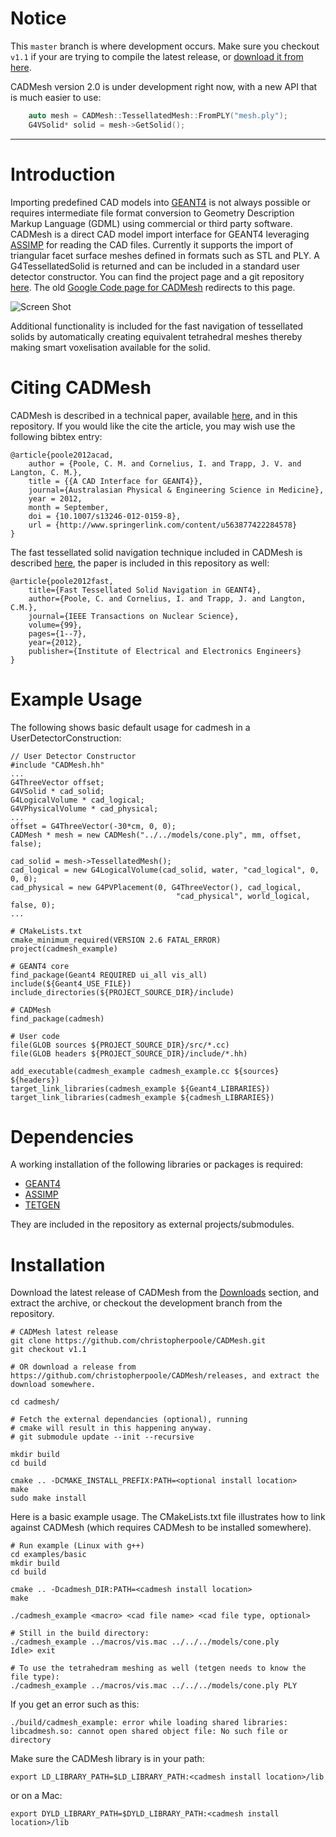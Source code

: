 # Notice
This `master` branch is where development occurs. Make sure you checkout `v1.1` if your are trying to compile the latest release, or [download it from here](https://github.com/christopherpoole/CADMesh/releases/tag/v1.1).

CADMesh version 2.0 is under development right now, with a new API that is much easier to use:

```cpp 
    auto mesh = CADMesh::TessellatedMesh::FromPLY("mesh.ply");
    G4VSolid* solid = mesh->GetSolid();
```

---

# Introduction
Importing predefined CAD models into [GEANT4](http://www.geant4.org/geant4/) is not always possible or requires intermediate file format conversion to Geometry Description Markup Language (GDML) using commercial or third party software.
CADMesh is a direct CAD model import interface for GEANT4 leveraging [ASSIMP](http://assimp.sourceforge.net/) for reading the CAD files.
Currently it supports the import of triangular facet surface meshes defined in formats such as STL and PLY. A G4TessellatedSolid is returned and can be included in a standard user detector constructor.
You can find the project page and a git repository [here](https://github.com/christopherpoole/CADMesh).
The old [Google Code page for CADMesh](http://code.google.com/p/cadmesh/) redirects to this page.

![Screen Shot](https://raw.github.com/christopherpoole/CADMesh/master/screenshot.png)

Additional functionality is included for the fast navigation of tessellated solids by automatically creating equivalent tetrahedral meshes thereby making smart voxelisation available for the solid.

# Citing CADMesh
CADMesh is described in a technical paper, available [here](http://www.christopherpoole.net/publications/a-cad-interface-for-geant4.html), and in this repository.
If you would like the cite the article, you may wish use the following bibtex entry:

    @article{poole2012acad,
        author = {Poole, C. M. and Cornelius, I. and Trapp, J. V. and Langton, C. M.},
        title = {{A CAD Interface for GEANT4}},
        journal={Australasian Physical & Engineering Science in Medicine},
        year = 2012,
        month = September,
        doi = {10.1007/s13246-012-0159-8},
        url = {http://www.springerlink.com/content/u563877422284578}
    }

The fast tessellated solid navigation technique included in CADMesh is described [here](http://www.christopherpoole.net/publications/fast-tessellated-solid-navigation-in-geant4.html), the paper is included in this repository as well:

    @article{poole2012fast,
        title={Fast Tessellated Solid Navigation in GEANT4},
        author={Poole, C. and Cornelius, I. and Trapp, J. and Langton, C.M.},
        journal={IEEE Transactions on Nuclear Science},
        volume={99},
        pages={1--7},
        year={2012},
        publisher={Institute of Electrical and Electronics Engineers}
    }


# Example Usage
The following shows basic default usage for cadmesh in a UserDetectorConstruction:

    // User Detector Constructor
    #include "CADMesh.hh"
    ...
    G4ThreeVector offset;
    G4VSolid * cad_solid;
    G4LogicalVolume * cad_logical;
    G4VPhysicalVolume * cad_physical;
    ...
    offset = G4ThreeVector(-30*cm, 0, 0);
    CADMesh * mesh = new CADMesh("../../models/cone.ply", mm, offset, false);

    cad_solid = mesh->TessellatedMesh();
    cad_logical = new G4LogicalVolume(cad_solid, water, "cad_logical", 0, 0, 0);
    cad_physical = new G4PVPlacement(0, G4ThreeVector(), cad_logical,
                                         "cad_physical", world_logical, false, 0);
    ...

    # CMakeLists.txt
    cmake_minimum_required(VERSION 2.6 FATAL_ERROR)
    project(cadmesh_example)

    # GEANT4 core
    find_package(Geant4 REQUIRED ui_all vis_all)
    include(${Geant4_USE_FILE})
    include_directories(${PROJECT_SOURCE_DIR}/include)

    # CADMesh
    find_package(cadmesh)

    # User code
    file(GLOB sources ${PROJECT_SOURCE_DIR}/src/*.cc)
    file(GLOB headers ${PROJECT_SOURCE_DIR}/include/*.hh)

    add_executable(cadmesh_example cadmesh_example.cc ${sources} ${headers})
    target_link_libraries(cadmesh_example ${Geant4_LIBRARIES})
    target_link_libraries(cadmesh_example ${cadmesh_LIBRARIES})

# Dependencies
A working installation of the following libraries or packages is required:
 * [GEANT4](http:/geant4.org/geant4/)
 * [ASSIMP](http://assimp.sourceforge.net/)
 * [TETGEN](http://tetgen.org/)

They are included in the repository as external projects/submodules.

# Installation
Download the latest release of CADMesh from the [Downloads](https://github.com/christopherpoole/CADMesh/releases) section, and extract the archive, or checkout the development branch from the repository.

    # CADMesh latest release
    git clone https://github.com/christopherpoole/CADMesh.git
    git checkout v1.1

    # OR download a release from https://github.com/christopherpoole/CADMesh/releases, and extract the download somewhere.
    
    cd cadmesh/
    
    # Fetch the external dependancies (optional), running
    # cmake will result in this happening anyway.
    # git submodule update --init --recursive

    mkdir build
    cd build

    cmake .. -DCMAKE_INSTALL_PREFIX:PATH=<optional install location>
    make
    sudo make install

Here is a basic example usage. The CMakeLists.txt file illustrates how to link against CADMesh (which requires CADMesh to be installed somewhere).

    # Run example (Linux with g++)
    cd examples/basic
    mkdir build
    cd build

    cmake .. -Dcadmesh_DIR:PATH=<cadmesh install location> 
    make

    ./cadmesh_example <macro> <cad file name> <cad file type, optional>
    
    # Still in the build directory:
    ./cadmesh_example ../macros/vis.mac ../../../models/cone.ply
    Idle> exit

    # To use the tetrahedram meshing as well (tetgen needs to know the file type):
    ./cadmesh_example ../macros/vis.mac ../../../models/cone.ply PLY

If you get an error such as this:

    ./build/cadmesh_example: error while loading shared libraries: libcadmesh.so: cannot open shared object file: No such file or directory

Make sure the CADMesh library is in your path:

    export LD_LIBRARY_PATH=$LD_LIBRARY_PATH:<cadmesh install location>/lib

or on a Mac:
    
    export DYLD_LIBRARY_PATH=$DYLD_LIBRARY_PATH:<cadmesh install location>/lib

